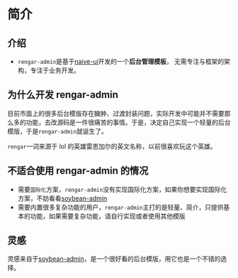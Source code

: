 # 简介

## 介绍

- `rengar-admin`是基于[naive-ui](https://www.naiveui.com)开发的一个**后台管理模板**， 无需专注与框架的架构，专注于业务开发。

## 为什么开发 rengar-admin

目前市面上的很多后台模版存在臃肿、过渡封装问题，实际开发中可能并不需要那么多的功能，去改源码是一件很痛苦的事情。于是，决定自己实现一个轻量的后台模版，于是`rengar-admin`就诞生了。

`rengar`一词来源于 lol 的英雄雷恩加尔的英文名称，以前很喜欢玩这个英雄。

## 不适合使用 rengar-admin 的情况

- 需要`国际化`方案，`rengar-admin`没有实现国际化方案，如果你想要实现国际化方案，不妨看看[soybean-admin](https://admin-docs.soybeanjs.cn/)
- 需要内置很多复杂功能的用户，`rengar-admin`主打的是轻量、简介，只提供基本的功能，如果需要复杂功能，请自行实现或者使用其他模版

## 灵感

灵感来自于[soybean-admin](https://admin-docs.soybeanjs.cn/)，是一个很好看的后台模版，用它也是一个不错的选择。
